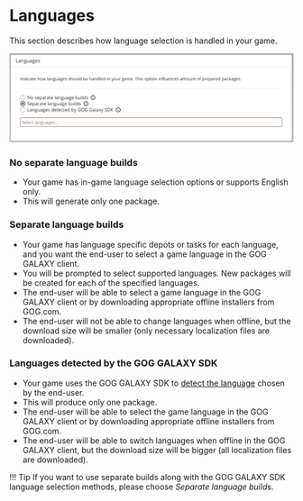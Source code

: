 # Languages

This section describes how language selection is handled in your game.

![Languages](_assets/bc-separate-langs.png)

### No separate language builds

- Your game has in-game language selection options or supports English only.
- This will generate only one package.

### Separate language builds

- Your game has language specific depots or tasks for each language, and you want the end-user to select a game language in the GOG GALAXY client.
- You will be prompted to select supported languages. New packages will be created for each of the specified languages.
- The end-user will be able to select a game language in the GOG GALAXY client or by downloading appropriate offline installers from GOG.com.
- The end-user will not be able to change languages when offline, but the download size will be smaller (only necessary localization files are downloaded).

### Languages detected by the GOG GALAXY SDK

- Your game uses the GOG GALAXY SDK to [detect the language](https://docs.gog.com/galaxyapi/classgalaxy_1_1api_1_1IApps.html#a3f9c65577ba3ce08f9addb81245fa305) chosen by the end-user.
- This will produce only one package.
- The end-user will be able to select the game language in the GOG GALAXY client or by downloading appropriate offline installers from GOG.com.
- The end-user will be able to switch languages when offline in the GOG GALAXY client, but the download size will be bigger (all localization files are downloaded).

!!! Tip
    If you want to use separate builds along with the GOG GALAXY SDK language selection methods, please choose *Separate language builds*.